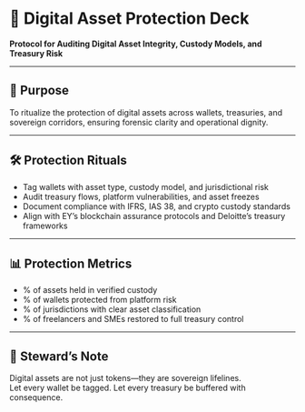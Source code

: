 # 📜 Digital Asset Protection Deck  
**Protocol for Auditing Digital Asset Integrity, Custody Models, and Treasury Risk**

---

## 🧠 Purpose  
To ritualize the protection of digital assets across wallets, treasuries, and sovereign corridors, ensuring forensic clarity and operational dignity.

---

## 🛠️ Protection Rituals  
- Tag wallets with asset type, custody model, and jurisdictional risk  
- Audit treasury flows, platform vulnerabilities, and asset freezes  
- Document compliance with IFRS, IAS 38, and crypto custody standards  
- Align with EY’s blockchain assurance protocols and Deloitte’s treasury frameworks

---

## 📊 Protection Metrics  
- % of assets held in verified custody  
- % of wallets protected from platform risk  
- % of jurisdictions with clear asset classification  
- % of freelancers and SMEs restored to full treasury control

---

## 🧠 Steward’s Note  
Digital assets are not just tokens—they are sovereign lifelines.  
Let every wallet be tagged. Let every treasury be buffered with consequence.
